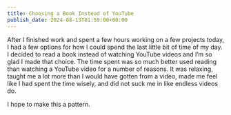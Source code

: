 ```yaml
---
title: Choosing a Book Instead of YouTube
publish_date: 2024-08-13T01:59:00+00:00
---
```


After I finished work and spent a few hours working on a few projects today, I had a few options for how I could spend the last little bit of time of my day. I decided to read a book instead of watching YouTube videos and I’m so glad I made that choice. The time spent was so much better used reading than watching a YouTube video for a number of reasons. It was relaxing, taught me a lot more than I would have gotten from a video, made me feel like I had spent the time wisely, and did not suck me in like endless videos do.

I hope to make this a pattern.
